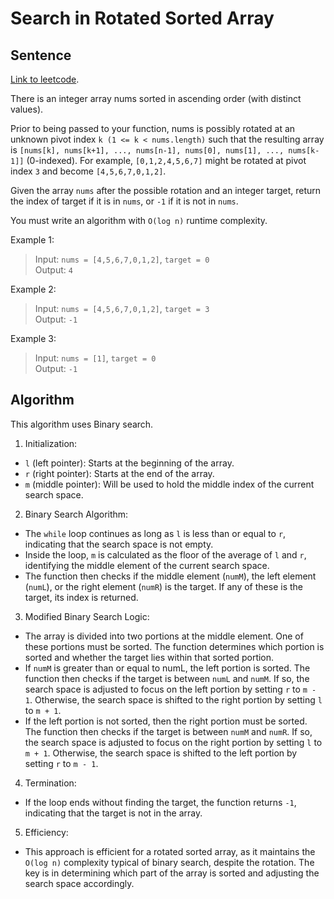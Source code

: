 # Search in Rotated Sorted Array

## Sentence
[Link to leetcode](https://leetcode.com/problems/search-in-rotated-sorted-array/).   

There is an integer array nums sorted in ascending order (with distinct values).   

Prior to being passed to your function, nums is possibly rotated at an unknown pivot index `k (1 <= k < nums.length)` such that the resulting array is `[nums[k], nums[k+1], ..., nums[n-1], nums[0], nums[1], ..., nums[k-1]]` (0-indexed). For example, `[0,1,2,4,5,6,7]` might be rotated at pivot index `3` and become `[4,5,6,7,0,1,2]`.   

Given the array `nums` after the possible rotation and an integer target, return the index of target if it is in `nums`, or `-1` if it is not in `nums`.   

You must write an algorithm with `O(log n)` runtime complexity.   


Example 1:   
> Input: `nums = [4,5,6,7,0,1,2]`, `target = 0`   
> Output: `4`   

Example 2:   
> Input: `nums = [4,5,6,7,0,1,2]`, `target = 3`   
> Output: `-1`   

Example 3:   
> Input: `nums = [1]`, `target = 0`   
> Output: `-1`   

## Algorithm
This algorithm uses Binary search.   

1. Initialization:   
  - `l` (left pointer): Starts at the beginning of the array.   
  - `r` (right pointer): Starts at the end of the array.   
  - `m` (middle pointer): Will be used to hold the middle index of the current search space.   

2. Binary Search Algorithm:   
  - The `while` loop continues as long as `l` is less than or equal to `r`, indicating that the search space is not empty.   
  - Inside the loop, `m` is calculated as the floor of the average of `l` and `r`, identifying the middle element of the current search space.   
  - The function then checks if the middle element (`numM`), the left element (`numL`), or the right element (`numR`) is the target. If any of these is the target, its index is returned.   

3. Modified Binary Search Logic:   
  - The array is divided into two portions at the middle element. One of these portions must be sorted. The function determines which portion is sorted and whether the target lies within that sorted portion.   
  - If `numM` is greater than or equal to numL, the left portion is sorted. The function then checks if the target is between `numL` and `numM`. If so, the search space is adjusted to focus on the left portion by setting `r` to `m - 1`. Otherwise, the search space is shifted to the right portion by setting `l` to `m + 1`.   
  - If the left portion is not sorted, then the right portion must be sorted. The function then checks if the target is between `numM` and `numR`. If so, the search space is adjusted to focus on the right portion by setting `l` to `m + 1`. Otherwise, the search space is shifted to the left portion by setting `r` to `m - 1`.   

4. Termination:   
  - If the loop ends without finding the target, the function returns `-1`, indicating that the target is not in the array.   

5. Efficiency:   
  - This approach is efficient for a rotated sorted array, as it maintains the `O(log n)` complexity typical of binary search, despite the rotation. The key is in determining which part of the array is sorted and adjusting the search space accordingly.